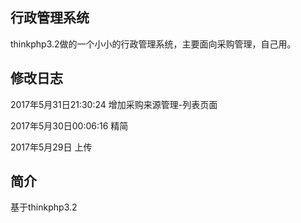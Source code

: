 ﻿## 行政管理系统

thinkphp3.2做的一个小小的行政管理系统，主要面向采购管理，自己用。

## 修改日志

2017年5月31日21:30:24		增加采购来源管理-列表页面

2017年5月30日00:06:16  	精简

2017年5月29日			上传


## 简介

基于thinkphp3.2

